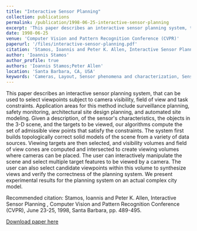 ```yaml
---
title: "Interactive Sensor Planning"
collection: publications
permalink: /publication/1998-06-25-interactive-sensor-planning
excerpt: 'This paper describes an interactive sensor planning system, that can be used to select viewpoints subject to camera visibility, field of view and task constraints.'
date: 1998-06-25
venue: 'Computer Vision and Pattern Recognition Conference (CVPR)'
paperurl: '/files/interactive-sensor-planning.pdf'
citation: 'Stamos, Ioannis and Peter K. Allen, Interactive Sensor Planning , Computer Vision and Pattern Recognition Conference (CVPR), June 23-25, 1998, Santa Barbara, pp. 489-495.'
author: 'Ioannis Stamos'
author_profile: true
authors: 'Ioannis Stamos;Peter Allen'
location: 'Santa Barbara, CA, USA'
keywords: 'Cameras, Layout, Sensor phenomena and characterization, Sensor systems, Urban planning, Surveillance, Safety, Computerized monitoring, Optical sensors, Computer science'
---
```

This paper describes an interactive sensor planning system, that can be used to select viewpoints subject to camera visibility, field of view and task constraints. Application areas for this method include surveillance planning, safety monitoring, architectural site design planning, and automated site modeling. Given a description, of the sensor&apos;s characteristics, the objects in the 3-D scene, and the targets to be viewed, our algorithms compute the set of admissible view points that satisfy the constraints. The system first builds topologically correct solid models of the scene from a variety of data sources. Viewing targets are then selected, and visibility volumes and field of view cones are computed and intersected to create viewing volumes where cameras can be placed. The user can interactively manipulate the scene and select multiple target features to be viewed by a camera. The user can also select candidate viewpoints within this volume to synthesize views and verify the correctness of the planning system. We present experimental results for the planning system on an actual complex city model.

Recommended citation: Stamos, Ioannis and Peter K. Allen, Interactive Sensor Planning , Computer Vision and Pattern Recognition Conference (CVPR), June 23-25, 1998, Santa Barbara, pp. 489-495.

<a href='/files/interactive-sensor-planning.pdf'>Download paper here</a>
